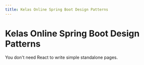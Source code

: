 ```yaml
---
title: Kelas Online Spring Boot Design Patterns
---
```


# Kelas Online Spring Boot Design Patterns

You don't need React to write simple standalone pages.
